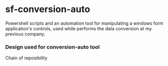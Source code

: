 # sf-conversion-auto
Powershell scripts and an automation tool for manipulating a windows form application's controls, used while performs the data conversion at my previous company.
### Design used for conversion-auto tool
Chain of reposibility
